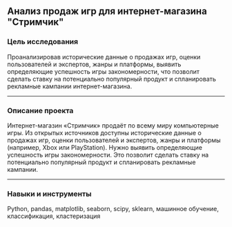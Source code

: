 ## Анализ продаж игр для интернет-магазина "Стримчик" ##




### Цель исследования

Проанализировав исторические данные о продажах игр, оценки пользователей и экспертов, жанры и платформы, выявить определяющие успешность игры закономерности, что позволит сделать ставку на потенциально популярный продукт и спланировать рекламные кампании интернет-магазина.

---

### Описание проекта

Интернет-магазин «Стримчик» продаёт по всему миру компьютерные игры. Из открытых источников доступны исторические данные о продажах игр, оценки пользователей и экспертов, жанры и платформы (например, Xbox или PlayStation). Нужно выявить определяющие успешность игры закономерности. Это позволит сделать ставку на потенциально популярный продукт и спланировать рекламные кампании.


---

### Навыки и инструменты

Python, pandas, matplotlib, seaborn, scipy, sklearn, машинное обучение, классификация, кластеризация
